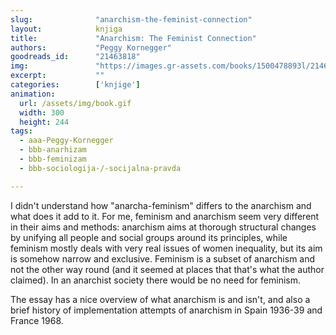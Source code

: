 ```yaml
---
slug:              "anarchism-the-feminist-connection"
layout:            knjiga
title:             "Anarchism: The Feminist Connection"
authors:           "Peggy Kornegger"
goodreads_id:      "21463818"
img:               "https://images.gr-assets.com/books/1500478893l/21463818.jpg"
excerpt:           ""
categories:        ['knjige']
animation:
  url: /assets/img/book.gif
  width: 300
  height: 244
tags:
  - aaa-Peggy-Kornegger
  - bbb-anarhizam
  - bbb-feminizam
  - bbb-sociologija-/-socijalna-pravda

---
```


I didn't understand how "anarcha-feminism" differs to the anarchism and what does it add to it. For me, feminism and 
anarchism seem very different in their aims and methods: anarchism aims at thorough structural changes by unifying all 
people and social groups around its principles, while feminism mostly deals with very real issues of women inequality, 
but its aim is somehow narrow and exclusive. Feminism is a subset of anarchism and not the other way round (and it 
seemed at places that that's what the author claimed). In an anarchist society there would be no need for feminism.

The essay has a nice overview of what anarchism is and isn't, and also a brief history of implementation attempts of 
anarchism in Spain 1936-39 and France 1968.